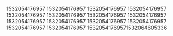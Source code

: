1532054176957
1532054176957
1532054176957
1532054176957
1532054176957
1532054176957
1532054176957
1532054176957
1532054176957
1532054176957
1532054176957
1532054176957
1532054176957
1532054176957
15320541769571532064605336